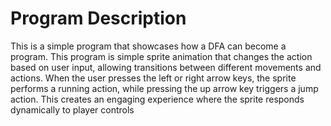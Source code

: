 # Program Description
This is a simple program that showcases how a DFA can become a program. 
This program is simple sprite animation that changes the action based on user input, allowing transitions between different movements and actions. 
When the user presses the left or right arrow keys, the sprite performs a running action, while pressing the up arrow key triggers a jump action. 
This creates an engaging experience where the sprite responds dynamically to player controls

